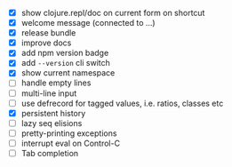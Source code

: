 - [x] show clojure.repl/doc on current form on shortcut
- [x] welcome message (connected to ...)
- [x] release bundle
- [x] improve docs
- [x] add npm version badge
- [x] add `--version` cli switch
- [x] show current namespace
- [ ] handle empty lines
- [ ] multi-line input
- [ ] use defrecord for tagged values, i.e. ratios, classes etc
- [x] persistent history
- [ ] lazy seq elisions
- [ ] pretty-printing exceptions
- [ ] interrupt eval on Control-C
- [ ] Tab completion
